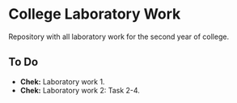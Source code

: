 # College Laboratory Work
Repository with all laboratory work for the second year of college.

## To Do
 - **Chek:** Laboratory work 1.
 - **Chek:** Laboratory work 2: Task 2-4.